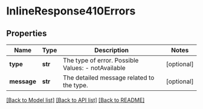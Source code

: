 # InlineResponse410Errors

## Properties
Name | Type | Description | Notes
------------ | ------------- | ------------- | -------------
**type** | **str** | The type of error.  Possible Values:   - notAvailable  | [optional] 
**message** | **str** | The detailed message related to the type. | [optional] 

[[Back to Model list]](../README.md#documentation-for-models) [[Back to API list]](../README.md#documentation-for-api-endpoints) [[Back to README]](../README.md)


